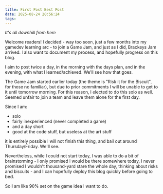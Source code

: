 ```yaml
---
title: First Post Best Post
date: 2025-08-24 20:56:24
tags:
---
```


*It's all downhill from here*

Welcome readers! I decided - way too soon, just a few months into my gamedev learning arc - to join a Game Jam, and just as I did, Brackeys Jam arrived. I also want to document my process, and hopefully progress on this blog.

I aim to post twice a day, in the morning with the days plan, and in the evening, with what I learned/achieved. We'll see how that goes.

The Game Jam started earlier today (the theme is "Risk it for the Biscuit", for those no familiar), but due to prior commitments I will be unable to get to it until tomorrow morning. For this reason, I elected to do this solo as well. Seemed unfair to join a team and leave them alone for the first day.

Since I am:
- solo
- fairly inexperienced (never completed a game)
- and a day short
- good at the code stuff, but useless at the art stuff

it is entirely possible I will not finish this thing, and bail out around Thursday/Friday. We'll see.

Nevertheless, while I could not start today, I was able to do a bit of brainstorming - I only promised I would be there somewhere today, I never promised I wouldn't thousand-yard stare the whole day, thinking about risks and biscuits - and I can hopefully deploy this blog quickly before going to bed.

So I am like 90% set on the game idea I want to do.
